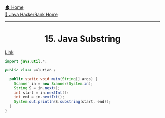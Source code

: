 [🏠 Home](../../../../README.md) <br/>
[🍵 Java HackerRank Home](../Java-HackerRank.md)

<hr/>

<h1 style="text-align: center">15. Java Substring</h1>

[Link](https://www.hackerrank.com/challenges/java-substring/problem)

```java
import java.util.*;

public class Solution {

  public static void main(String[] args) {
    Scanner in = new Scanner(System.in);
    String S = in.next();
    int start = in.nextInt();
    int end = in.nextInt();
    System.out.println(S.substring(start, end));
  }
}
```